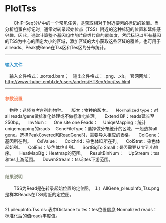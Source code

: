 # PlotTss
　　ChIP-Seq分析中的一个常见任务，是获取相对于附近要素的标记的轮廓。当分析组蛋白标记时，通常对转录起始位点（TSS）附近的这种标记的位置和延伸感兴趣。因此，通常计算整个基因组中的片段或片段的覆盖度，然后标记以所有基因的TSS为中心的固定大小的区域，添加区域的大小获取这些区域的覆盖。也可用于allreads、Peak或Gene在Tss区和Tes区的分布统计。

***
#### **<i class="fa fa-dot-circle-o" aria-hidden="true" style="color:#3090C7"></i><span style="color:#3090C7"> 输入文件**
　输入文件格式：.sorted.bam；　输出文件格式： .png、.xls。
官网网址：http://www-huber.embl.de/users/anders/HTSeq/doc/tss.html

***
#### **<i class="fa fa-cog" aria-hidden="true" style="color:#F88158"></i> <span style="color:#F88158">参数设置**
　<label id='species'>物种：</label>选择参考序列的物种。
　<label id='speciesVersion'>版本：</label>物种的版本。
　<label id='normalizedType'>Normalized type：</label>对all reads/gene做标准化处理或不做标准化处理。
　<label id='extendBP'>Extend BP：</label>reads延长至250bp。
　<label id='invNum'>InvNum：</label>
　<label id='oneSiteOneReads'>One site one Reads：</label>
　<label id='uniqeMapping'>UniqeMapping：</label>统计uniqemapping的reads
　<label id='geneFileType'>GeneFileType：</label>选择做分布统计的区域，一般选择all gene。选择PeakCovered和ReadGene时，需要导入相应的表格。
　<label id='colGene'>ColGene：</label>基因所在列。
　<label id='colValue'>ColValue：</label>
　<label id='colchrld'>Colchrld：</label>染色体ID所在列。
　<label id='colStrat'>ColStrat：</label>染色体起始列。
　<label id='colEnd'>ColEnd：</label>染色体终止列。
　<label id='sortBigToSmall'>SortBigTo Small：</label>是否需要从大到小排序。
　<label id='heatMapSamll'>HeatMapBig：</label>Heatmap的范围。
　<label id='resultBinNum'>ResultBinNum：</label>
　<label id='upStream'>UpStream：</label>tss和tes上游范围。
　<label id='dowmStream'>DowmStream：</label>tss和tes下游范围。

***
#### **<i class="fa fa-file-text" aria-hidden="true" style="color:#848b79"></i><span style="color:#848b79"> 结果说明**
　　TSS为Read是在转录起始位置的定位图。 
１）AllGene_pileupInfo_Tss.png是样本Reads在TSS附近的定位图。
<div style="text-align:center">
<img data-src="1.png" width="400px" ></img>
</div>

2).pileupInfo.Tss.xls:
表中Distance to tes：tes位置信息;Normalized reads：标准化后的值reads丰度值。
<div style="text-align:center">
<img data-src="2.png" width="240px"></img>
</div>
